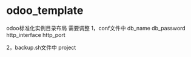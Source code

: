 # odoo_template
odoo标准化实例目录布局
需要调整
1，conf文件中
db_name
db_password
http_interface
http_port

2，backup.sh文件中
project


